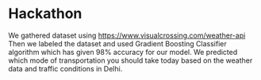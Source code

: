 # Hackathon

We gathered dataset using https://www.visualcrossing.com/weather-api
Then we labeled the dataset and used Gradient Boosting Classifier algorithm which has given 98% accuracy for our model.
We predicted which mode of transportation you should take today based on the weather data and traffic conditions in Delhi.
